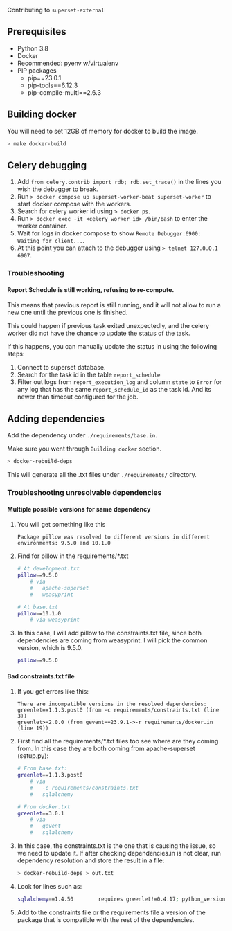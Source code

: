 Contributing to `superset-external`

## Prerequisites

* Python 3.8
* Docker
* Recommended: pyenv w/virtualenv
* PIP packages
  * pip==23.0.1
  * pip-tools==6.12.3
  * pip-compile-multi==2.6.3

## Building docker

You will need to set 12GB of memory for docker to build the image.

```sh
> make docker-build
```

## Celery debugging

1. Add `from celery.contrib import rdb; rdb.set_trace()` in the lines you wish the debugger to break.
2. Run `> docker compose up superset-worker-beat superset-worker` to start docker compose with the workers.
3. Search for celery worker id using `> docker ps`.
4. Run `> docker exec -it <celery_worker_id> /bin/bash` to enter the worker container.
5. Wait for logs in docker compose to show `Remote Debugger:6900: Waiting for client...`.
6. At this point you can attach to the debugger using `> telnet 127.0.0.1 6907`.

### Troubleshooting

#### Report Schedule is still working, refusing to re-compute.
This means that previous report is still running,
and it will not allow to run a new one until the previous one is finished.

This could happen if previous task exited unexpectedly,
and the celery worker did not have the chance to update the status of the task.

If this happens, you can manually update the status in using the following steps:

1. Connect to superset database.
2. Search for the task id in the table `report_schedule`
3. Filter out logs from `report_execution_log` and column `state`
   to `Error` for any log that has the same `report_schedule_id` as the task id.
   And its newer than timeout configured for the job.

## Adding dependencies

Add the dependency under `./requirements/base.in`.

Make sure you went through `Building docker` section.

```sh
> docker-rebuild-deps
```

This will generate all the .txt files under `./requirements/` directory.

### Troubleshooting unresolvable dependencies

#### Multiple possible versions for same dependency

1. You will get something like this
    ```
    Package pillow was resolved to different versions in different environments: 9.5.0 and 10.1.0
    ```

2. Find for pillow in the requirements/*.txt
    ```sh
    # At development.txt
    pillow==9.5.0
        # via
        #   apache-superset
        #   weasyprint

    # At base.txt
    pillow==10.1.0
        # via weasyprint
    ```

3. In this case, I will add pillow to the constraints.txt file,
since both dependencies are coming from weasyprint. 
I will pick the common version, which is 9.5.0.
    ```sh
    pillow==9.5.0
    ```

#### Bad constraints.txt file

1. If you get errors like this:
    ```
    There are incompatible versions in the resolved dependencies:
    greenlet==1.1.3.post0 (from -c requirements/constraints.txt (line 3))
    greenlet>=2.0.0 (from gevent==23.9.1->-r requirements/docker.in (line 19))
    ```
2. First find all the requirements/*.txt files too see where are they coming from.
In this case they are both coming from apache-superset (setup.py):
    ```sh
    # From base.txt:
    greenlet==1.1.3.post0
        # via
        #   -c requirements/constraints.txt
        #   sqlalchemy

    # From docker.txt
    greenlet==3.0.1
        # via
        #   gevent
        #   sqlalchemy
    ```
3. In this case, the constraints.txt is the one that is causing the issue, so we need to update it. If after checking dependencies.in is not clear, run dependency resolution and store the result in a file:
    ```sh
    > docker-rebuild-deps > out.txt
    ```
4. Look for lines such as: 
    ```sh
    sqlalchemy==1.4.50        requires greenlet!=0.4.17; python_version >= "3" and (platform_machine == "aarch64" or (platform_machine == "ppc64le" or (platform_machine == "x86_64" or (platform_machine == "amd64" or (platform_machine == "AMD64" or (platform_machine == "win32" or platform_machine == "WIN32"))))))[0m
    ```
5. Add to the constraints file or the requirements file a version of the package that is compatible with the rest of the dependencies.
